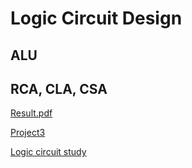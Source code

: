 # Logic Circuit Design

## ALU

## RCA, CLA, CSA

[Result.pdf](LCD.pdf)

[Project3](https://www.notion.so/casselkim/3-Project-b33c87323cab4068b37ea1186605df67)  

[Logic circuit study](https://www.notion.so/casselkim/bdd93840f1264b25880e1a0a8bf1df49)  

